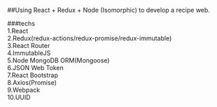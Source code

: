 ##Using React + Redux + Node (Isomorphic) to develop a recipe web.
  
###techs  
1.React  
2.Redux(redux-actions/redux-promise/redux-immutable)  
3.React Router  
4.ImmutableJS  
5.Node MongoDB ORM(Mongoose)  
6.JSON Web Token  
7.React Bootstrap  
8.Axios(Promise)  
9.Webpack  
10.UUID  
